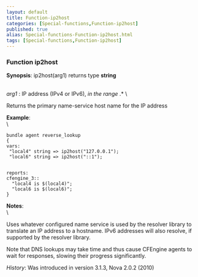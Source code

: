 ```yaml
---
layout: default
title: Function-ip2host
categories: [Special-functions,Function-ip2host]
published: true
alias: Special-functions-Function-ip2host.html
tags: [Special-functions,Function-ip2host]
---
```


### Function ip2host

**Synopsis**: ip2host(arg1) returns type **string**

\
 *arg1* : IP address (IPv4 or IPv6), *in the range* .\* \

Returns the primary name-service host name for the IP address

**Example**:\
 \

~~~~ {.verbatim}
bundle agent reverse_lookup
{
vars:
 "local4" string => ip2host("127.0.0.1");
 "local6" string => ip2host("::1");


reports:
cfengine_3::
  "local4 is $(local4)";
  "local6 is $(local6)";
}
~~~~

**Notes**:\
 \

Uses whatever configured name service is used by the resolver library to
translate an IP address to a hostname. IPv6 addresses will also resolve,
if supported by the resolver library.

Note that DNS lookups may take time and thus cause CFEngine agents to
wait for responses, slowing their progress significantly.

*History*: Was introduced in version 3.1.3, Nova 2.0.2 (2010)
